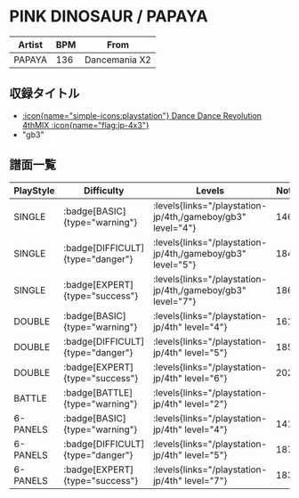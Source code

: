 # PINK DINOSAUR / PAPAYA

|Artist|BPM|From|
|------|---|----|
|PAPAYA|136|Dancemania X2|

## 収録タイトル

- [:icon{name="simple-icons:playstation"} Dance Dance Revolution 4thMIX :icon{name="flag:jp-4x3"}](/playstation-jp/4th)
- "gb3"

## 譜面一覧

|PlayStyle|Difficulty|Levels|Notes|Movie|
|---------|----------|------|-----|-----|
|SINGLE| :badge[BASIC]{type="warning"}| :levels{links="/playstation-jp/4th,/gameboy/gb3" level="4"}|146/0||
|SINGLE| :badge[DIFFICULT]{type="danger"}| :levels{links="/playstation-jp/4th,/gameboy/gb3" level="5"}|184/0||
|SINGLE| :badge[EXPERT]{type="success"}| :levels{links="/playstation-jp/4th,/gameboy/gb3" level="7"}|186/0||
|DOUBLE| :badge[BASIC]{type="warning"}| :levels{links="/playstation-jp/4th" level="4"}|161/0||
|DOUBLE| :badge[DIFFICULT]{type="danger"}| :levels{links="/playstation-jp/4th" level="5"}|185/0||
|DOUBLE| :badge[EXPERT]{type="success"}| :levels{links="/playstation-jp/4th" level="6"}|202/0||
|BATTLE| :badge[BATTLE]{type="warning"}| :levels{links="/playstation-jp/4th" level="2"}|||
|6-PANELS| :badge[BASIC]{type="warning"}| :levels{links="/playstation-jp/4th" level="4"}|141/0||
|6-PANELS| :badge[DIFFICULT]{type="danger"}| :levels{links="/playstation-jp/4th" level="5"}|187/0||
|6-PANELS| :badge[EXPERT]{type="success"}| :levels{links="/playstation-jp/4th" level="7"}|183/0||
